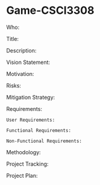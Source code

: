 # Game-CSCI3308

Who:

Title:

Description:

Vision Statement:

Motivation:

Risks:

Mitigation Strategy:

Requirements:

	User Requirements:
	
	Functional Requirements:
	
	Non-Functional Requirements:

Methodology:

Project Tracking:

Project Plan:
